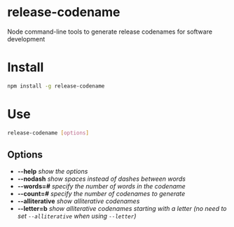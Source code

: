 # release-codename
Node command-line tools to generate release codenames for software development

# Install

```sh
npm install -g release-codename
```

# Use

```sh
release-codename [options]
```

## Options

  - **--help** _show the options_
  - **--nodash** _show spaces instead of dashes between words_
  - **--words=_#_** _specify the number of words in the codename_
  - **--count=_#_** _specify the number of codenames to generate_
  - **--alliterative** _show alliterative codenames_
  - **--letter=b** _show alliterative codenames starting with a letter (no need to set `--alliterative` when using `--letter`)_

